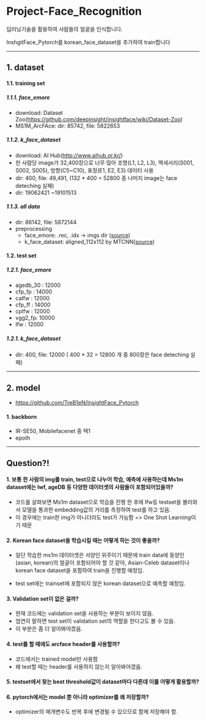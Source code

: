 # Project-Face_Recognition
 딥러닝기술을 활용하여 사람들의 얼굴을 인식합니다.

 InshgitFace_Pytorch를 korean_face_dataset을 추가하여 train합니다

---

## 1. dataset

#### 1.1. training set

##### 1.1.1. face_emore

- download: Dataset Zoo(https://github.com/deepinsight/insightface/wiki/Dataset-Zoo)
- MS1M_ArcFAce:  dir: 85742, file: 5822653

##### 1.1.2. k_face_dataset

  - download: AI Hub(http://www.aihub.or.kr/)
  - 한 사람당 image가 32,400장으로 너무 많아 조명(L1, L2, L3), 액세서리(S001, S002, S005), 방향(C5~C10), 표정(E1, E2, E3) 데이터 사용
  - dir: 400, file: 49,491, (132 * 400 = 52800 중 나머지 image는 face deteching 실패)
  - dir: 19062421 ~19101513

##### 1.1.3. all data

  - dir: 86142, file: 5872144
- preprocessing
  - face_emore: .rec, .idx -> imgs dir ([source](https://github.com/shiney5213/Project-Face_Recognition/blob/master/kface_data_src/1.6.rec2img.py))
  - k_face_dataset: aligned_112x112 by MTCNN([source](https://github.com/shiney5213/Project-Face_Recognition/blob/master/kface_data_src/1.2.face_crop_112x112.py))

#### 1.2. test set

##### 1.2.1.  face_emore

  - agedb_30 :  12000
  - cfp_fp : 14000
  - calfw : 12000
  - cfp_ff :  14000
  - cplfw : 12000
  - vgg2_fp: 10000
  - lfw : 12000

##### 1.2.1.  k_face_dataset

  - dir: 400, file: 12000 ( 400 * 32 = 12800 개 중 800장은 face deteching 실패)

---
## 2. model
- https://github.com/TreB1eN/InsightFace_Pytorch
#### 1. backborn
- IR-SE50,  Mobilefacenet 중 택1
- epoth 




---
## Question?!
#### 1. 보통 한 사람의 img를 train, test으로 나누어 학습, 예측에 사용하는데 Ms1m dataset에는 lwf, ageDB 등 다양한 데이터셋의 사람들이 포함되어있을까?
- 코드를 살펴보면 Ms1m dataset으로 학습을 진행 한 후에 lfw등 testset을 불러와서 모델을 통과한 embedding값의 거리를 측정하여 test를 하고 있음.
- 이 경우에는 train한 img가 아니더라도 test가 가능함 => One Shot Learning이기 때문
#### 2. Korean face dataset을 학습시킬 때는 어떻게 하는 것이 좋을까?

- 일단 학습한 ms1m 데이터셋은 서양인 위주이기 때문에 train data에 동양인(asian, korean)의 얼굴이 포함되어야 할 것 같아, Asian-Celeb dataset이나 korean face dataset을 포함하여 train을 진행할 예정임.

- test set에는 trainset에 포함되지 않은 korean dataset으로 예측할 예정임.

#### 3. Validation set이 없은 걸까?
- 현재 코드에는 validation set을 사용하는 부분이 보이지 않음. 
- 엄연히 말하면 test set이 validation set의 역할을 한다고도 볼 수 있음.
- 이 부분은 좀 더 알아봐야겠음.

#### 4. test를 할 때에도 arcface header를 사용할까?
- 코드에서는 trained model만 사용함
- 왜 test할 때는 header를 사용하지 않는지 알아봐야겠음.

#### 5. testset에서 찾는 best threshold값이 dataset마다 다른데 이를 어떻게 활용할까?

#### 6. pytorch에서는 model 뿐 아니라 optimizer를 왜 저장할까?
- optimizer의 매개변수도 반복 후에 변경될 수 있으므로 함께 저장해야 함.